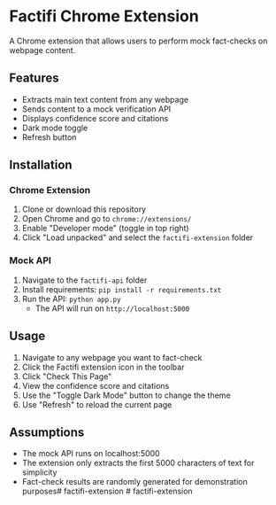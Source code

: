 # Factifi Chrome Extension

A Chrome extension that allows users to perform mock fact-checks on webpage content.

## Features

- Extracts main text content from any webpage
- Sends content to a mock verification API
- Displays confidence score and citations
- Dark mode toggle
- Refresh button

## Installation

### Chrome Extension

1. Clone or download this repository
2. Open Chrome and go to `chrome://extensions/`
3. Enable "Developer mode" (toggle in top right)
4. Click "Load unpacked" and select the `factifi-extension` folder

### Mock API

1. Navigate to the `factifi-api` folder
2. Install requirements: `pip install -r requirements.txt`
3. Run the API: `python app.py`
   - The API will run on `http://localhost:5000`

## Usage

1. Navigate to any webpage you want to fact-check
2. Click the Factifi extension icon in the toolbar
3. Click "Check This Page"
4. View the confidence score and citations
5. Use the "Toggle Dark Mode" button to change the theme
6. Use "Refresh" to reload the current page

## Assumptions

- The mock API runs on localhost:5000
- The extension only extracts the first 5000 characters of text for simplicity
- Fact-check results are randomly generated for demonstration purposes#   f a c t i f i - e x t e n s i o n  
 #   f a c t i f i - e x t e n s i o n  
 